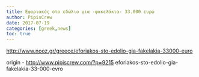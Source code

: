 ```yaml
---
title: Εφοριακός στο εδώλιο για -φακελάκια- 33.000 ευρώ
author: PipisCrew
date: 2017-07-19
categories: [greek,news]
toc: true
---
```


http://www.nooz.gr/greece/eforiakos-sto-edolio-gia-fakelakia-33000-euro

origin - http://www.pipiscrew.com/?p=9215 eforiakos-sto-edolio-gia-fakelakia-33-000-evro